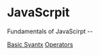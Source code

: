 # JavaScrpit

Fundamentals of JavaScirpt --

[Basic Syantx](./basic_script.js)
[Operators](./operators_script.js)
